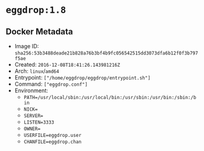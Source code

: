 # `eggdrop:1.8`

## Docker Metadata

- Image ID: `sha256:53b3488deade21b828a76b3bf4b9fc056542515dd3073dfa6b12f0f3b797f5ae`
- Created: `2016-12-08T18:41:26.143981216Z`
- Arch: `linux`/`amd64`
- Entrypoint: `["/home/eggdrop/eggdrop/entrypoint.sh"]`
- Command: `["eggdrop.conf"]`
- Environment:
  - `PATH=/usr/local/sbin:/usr/local/bin:/usr/sbin:/usr/bin:/sbin:/bin`
  - `NICK=`
  - `SERVER=`
  - `LISTEN=3333`
  - `OWNER=`
  - `USERFILE=eggdrop.user`
  - `CHANFILE=eggdrop.chan`
